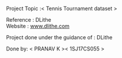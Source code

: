 Project Topic :< Tennis Tournament dataset >

Reference : DLithe  
Website : www.dlithe.com

Project done under the guidance of : DLithe

Done by: < PRANAV K >< 1SJ17CS055 >
